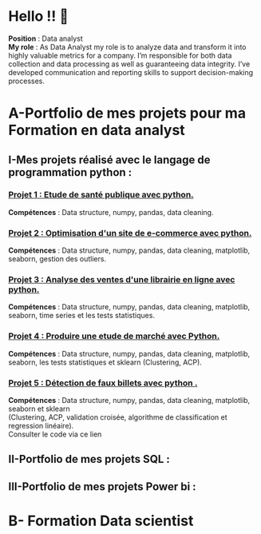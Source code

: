 # Hello !! 👋  
<b>Position</b> : Data analyst  
<b>My role</b> : As Data Analyst my role is to analyze data and transform it into highly valuable metrics for a company. I’m responsible for both data collection and data processing as well as guaranteeing data integrity. I’ve developed communication and reporting skills to support decision-making processes.
# A-Portfolio de mes projets pour ma Formation en data analyst 

## I-Mes projets réalisé avec le langage de programmation python :   
### <a href="https://github.com/Tedjoulemohermann/MES-PROJETS-PYTHON/blob/main/Projet1_analytics_Hermann.ipynb">Projet 1 : Etude de santé publique avec python. </a> 
<b>Compétences</b> : Data structure, numpy, pandas, data cleaning.     

### <a href="https://github.com/Tedjoulemohermann/MES-PROJETS-PYTHON/blob/main/Projet2_analytics_Hermann.ipynb">Projet 2 : Optimisation d'un site de e-commerce avec python.</a> 
<b>Compétences</b>  : Data structure, numpy, pandas, data cleaning, matplotlib, seaborn, gestion des outliers.        

### <a href="https://github.com/Tedjoulemohermann/MES-PROJETS-PYTHON/blob/main/Projet3_analytics_Hermann.ipynb">Projet 3 : Analyse des ventes d'une librairie en ligne avec python. </a>   
<b>Compétences</b> : Data structure, numpy, pandas, data cleaning, matplotlib, seaborn, time series et les tests statistiques.      

### <a href="https://github.com/Tedjoulemohermann/MES-PROJETS-PYTHON/blob/main/Projet4_analytics_Hermann.ipynb">Projet 4 : Produire une etude de marché avec Python.</a>      
<b>Compétences</b>  : Data structure, numpy, pandas, data cleaning, matplotlib, seaborn, les tests statistiques et sklearn (Clustering, ACP).    

### <a href="https://github.com/Tedjoulemohermann/MES-PROJETS-PYTHON/blob/main/Projet5_analytics_Hermann.ipynb">Projet 5 : Détection de faux billets avec python .</a>   
<b>Compétences</b>  : Data structure, numpy, pandas, data cleaning, matplotlib, seaborn et sklearn   
(Clustering, ACP, validation croisée, algorithme de classification et regression linéaire).      
Consulter le code via ce lien


## II-Portfolio de mes projets  SQL :

## III-Portfolio de mes projets Power bi :

# B- Formation Data scientist
